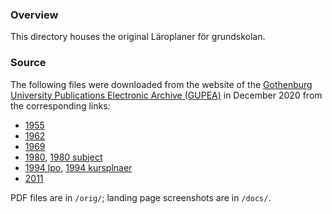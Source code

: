 ### Overview
This directory houses the original Läroplaner för grundskolan.

### Source
The following files were downloaded from the website of the [Gothenburg University Publications Electronic Archive (GUPEA)](https://gupea.ub.gu.se) in December 2020 from the corresponding links:
* [1955](https://gupea.ub.gu.se/handle/2077/51176)
* [1962](https://gupea.ub.gu.se/handle/2077/50232)
* [1969](https://gupea.ub.gu.se/handle/2077/30902)
* [1980](https://gupea.ub.gu.se/handle/2077/30910), [1980 subject](https://gupea.ub.gu.se/handle/2077/31016)
* [1994 lpo](https://gupea.ub.gu.se/handle/2077/31298), [1994 kursplnaer](https://gupea.ub.gu.se/handle/2077/30959)
* [2011](https://gupea.ub.gu.se/handle/2077/31382)

PDF files are in `/orig/`; landing page screenshots are in `/docs/`.

